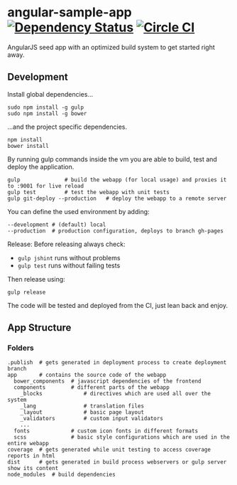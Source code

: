 # angular-sample-app [![Dependency Status](https://gemnasium.com/maxklenk/angular-sample-app.svg)](https://gemnasium.com/maxklenk/angular-sample-app) [![Circle CI](https://circleci.com/gh/maxklenk/angular-sample-app.svg?style=svg)](https://circleci.com/gh/maxklenk/angular-sample-app)

AngularJS seed app with an optimized build system to get started right away.

## Development

Install global dependencies...
```
sudo npm install -g gulp
sudo npm install -g bower
```

...and the project specific dependencies.
```
npm install
bower install
```

By running gulp commands inside the vm you are able to build, test and deploy the application.
```
gulp              # build the webapp (for local usage) and proxies it to :9001 for live reload
gulp test         # test the webapp with unit tests
gulp git-deploy --production   # deploy the webapp to a remote server
```
You can define the used environment by adding:
```
--development # (default) local
--production  # production configuration, deploys to branch gh-pages
```

Release:
Before releasing always check:
- `gulp jshint` runs without problems
- `gulp test` runs without failing tests

Then release using:
```
gulp release
```
The code will be tested and deployed from the CI, just lean back and enjoy.


## App Structure

### Folders

```
.publish  # gets generated in deployment process to create deployment branch 
app       # contains the source code of the webapp
  bower_components  # javascript dependencies of the frontend
  components        # different parts of the webapp
    _blocks             # directives which are used all over the system
    _lang               # translation files
    _layout             # basic page layout
    _validators         # custom input validators
    ...
  fonts             # custom icon fonts in different formats
  scss              # basic style configurations which are used in the entire webapp
coverage  # gets generated while unit testing to access coverage reports in html
dist      # gets generated in build process webservers or gulp server show its content
node_modules  # build dependencies
```
